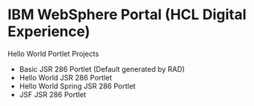 # IBM WebSphere Portal (HCL Digital Experience)
Hello World Portlet Projects
- Basic JSR 286 Portlet (Default generated by RAD)
- Hello World JSR 286 Portlet
- Hello World Spring JSR 286 Portlet
- JSF JSR 286 Portlet
